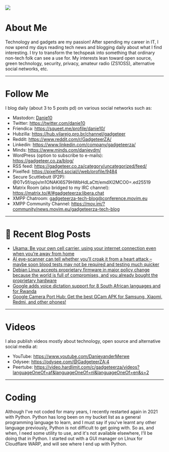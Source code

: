 ![](https://yt3.ggpht.com/ytc/AKedOLTjSvgBgtLmvQSNuuP-z22LFql2QOlcweAzH50-GW8=s88-c-k-c0x00ffffff-no-rj)

# About Me

Technology and gadgets are my passion! After spending my career in IT, I now spend my days reading tech news and blogging daily about what I find interesting. I try to transform the techspeak into something that ordinary non-tech folk can see a use for. My interests lean toward open source, green technology, security, privacy, amateur radio (ZS1OSS), alternative social networks, etc.

----
# Follow Me

I blog daily (about 3 to 5 posts pd) on various social networks such as:
- Mastodon: <a rel="me" href="https://mastodon.social/@danie10">Danie10</a>
- Twitter: https://twitter.com/danie10
- Friendica: https://squeet.me/profile/danie10/
- Hubzilla: https://hub.vilarejo.pro.br/channel/gadgeteer
- Reddit: https://www.reddit.com/r/GadgeteerZA/
- Linkedin: https://www.linkedin.com/company/gadgeteerza/
- Minds: https://www.minds.com/danievdm/
- WordPress (option to subscribe to e-mails): https://gadgeteer.co.za/blog/
- RSS feed: https://gadgeteer.co.za/category/uncategorized/feed/
- Pixelfed: https://pixelfed.social/i/web/profile/9484
- Secure Scuttlebutt (P2P): @0Tv5f/opjv/m1ONAKl6S79HWbHdLaCtt/emdXl2MCO0=.ed25519
- Matrix Room (also bridged to my IRC channel): https://matrix.to/#/#gadgeteerza:libera.chat
- XMPP Chatroom: gadgeteerza-tech-blog@conference.movim.eu
- XMPP Community Channel: https://mov.im/?community/news.movim.eu/gadgeteerza-tech-blog

----
# 📰 Recent Blog Posts
<!-- BLOG-POST-LIST:START -->
- [Ukama: Be your own cell carrier, using your internet connection even when you’re away from home](https://gadgeteer.co.za/ukama-be-your-own-cell-carrier-using-your-internet-connection-even-when-youre-away-from-home/)
- [AI eye-scanner can tell whether you’ll croak it from a heart attack – maybe soon blood tests may not be required and testing much quicker](https://gadgeteer.co.za/ai-eye-scanner-can-tell-whether-youll-croak-it-from-a-heart-attack-maybe-soon-blood-tests-may-not-be-required-and-testing-much-quicker/)
- [Debian Linux accepts proprietary firmware in major policy change because the world is full of compromises, and you already bought the proprietary hardware](https://gadgeteer.co.za/debian-linux-accepts-proprietary-firmware-in-major-policy-change-because-the-world-is-full-of-compromises-and-you-already-bought-the-proprietary-hardware/)
- [Google adds voice dictation support for 8 South African languages and for Rwanda](https://gadgeteer.co.za/google-adds-voice-dictation-support-for-8-south-african-languages-and-for-rwanda/)
- [Google Camera Port Hub: Get the best GCam APK for Samsung, Xiaomi, Redmi, and other phones!](https://gadgeteer.co.za/google-camera-port-hub-get-the-best-gcam-apk-for-samsung-xiaomi-redmi-and-other-phones/)
<!-- BLOG-POST-LIST:END -->

----
# Videos

I also publish videos mostly about technology, open source and alternative social media at:
- YouTube: https://www.youtube.com/DanievanderMerwe
- Odysee: https://odysee.com/@GadgeteerZA:4
- Peertube: https://video.hardlimit.com/c/gadgeteerza/videos?languageOneOf=af&languageOneOf=nl&languageOneOf=en&s=2

----
# Coding

Although I've not coded for many years, I recently restarted again in 2021 with Python. Python has long been on my bucket list as a general programming language to learn, and I must say if you've learnt any other language previously, Python is not difficult to get going with. So as, and when, I need some utility to use, and it's not available elsewhere, I'll be doing that in Python. I started out with a GUI manager on LInux for Cloudflare WARP, and will see where I end up with Python. 

